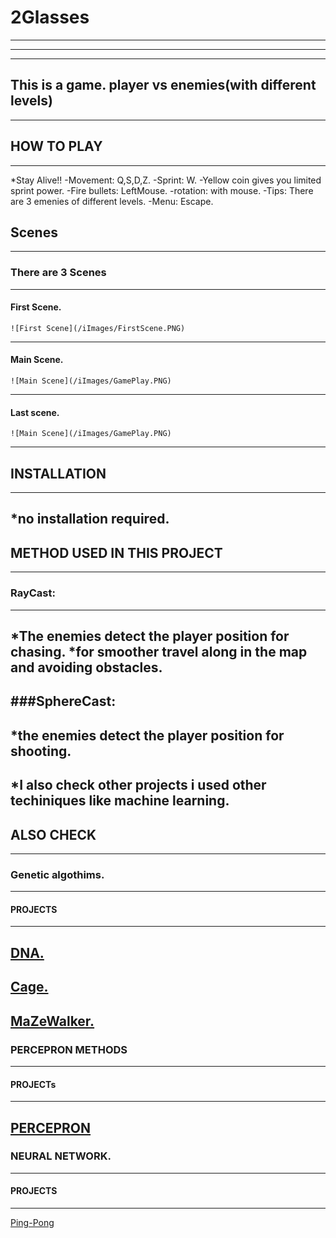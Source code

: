 # 2Glasses
---
---
---
This is a game. player vs enemies(with different levels)
---
---
## HOW TO PLAY
---
*Stay Alive!!
-Movement: Q,S,D,Z. 
-Sprint: W.
-Yellow coin gives you limited sprint power.
-Fire bullets: LeftMouse.
-rotation: with mouse.
-Tips: There are 3 emenies of different levels.
-Menu: Escape.
## Scenes
---
### There are 3 Scenes
---
#### First Scene.
	![First Scene](/iImages/FirstScene.PNG)
---
#### Main Scene. 
	![Main Scene](/iImages/GamePlay.PNG)
---
#### Last scene.
	![Main Scene](/iImages/GamePlay.PNG)
---
## INSTALLATION
---
*no installation required.
---
## METHOD USED IN THIS PROJECT
---
### RayCast:
---
*The enemies detect the player position for chasing.
*for smoother travel along in the map and avoiding obstacles.
---

###SphereCast:
---
*the enemies detect the player position for shooting.
---
*I also check other projects i used other techiniques like machine learning. 
---
## ALSO CHECK
---
### Genetic algothims.
---
#### PROJECTS
---
[DNA.](https://github.com/oussama-ber/DNA)
---
[Cage.](https://github.com/oussama-ber/Genetic_Method-Cage)
---
[MaZeWalker.](https://github.com/oussama-ber/MazeWalker)
---
### PERCEPRON METHODS
---
#### PROJECTs
---
[PERCEPRON](https://github.com/oussama-ber/Perception/blob/master/Assets/Perceptron)
---
### NEURAL NETWORK.
---
#### PROJECTS
---
[Ping-Pong](https://github.com/oussama-ber/artificial_neural_networks-ping-pong-replica)



